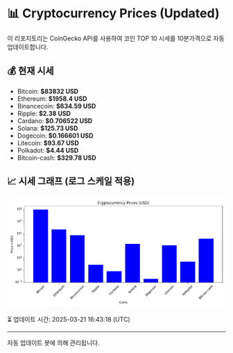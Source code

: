 
# 📊 Cryptocurrency Prices (Updated)

이 리포지토리는 CoinGecko API를 사용하여 코인 TOP 10 시세를 10분가격으로 자동 업데이트합니다.

## 💰 현재 시세
- Bitcoin: **$83832 USD**
- Ethereum: **$1958.4 USD**
- Binancecoin: **$634.59 USD**
- Ripple: **$2.38 USD**
- Cardano: **$0.706522 USD**
- Solana: **$125.73 USD**
- Dogecoin: **$0.166601 USD**
- Litecoin: **$93.67 USD**
- Polkadot: **$4.44 USD**
- Bitcoin-cash: **$329.78 USD**

## 📈 시세 그래프 (로그 스케일 적용)
![Crypto Prices](crypto_prices.png)

⏳ 업데이트 시간: 2025-03-21 16:43:18 (UTC)

---
자동 업데이트 봇에 의해 관리됩니다.
